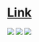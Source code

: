<h1> <a href='https://kaleidoscopic-mousse-66cc32.netlify.app/'>Link </a> </h1>

<img src="https://lh3.googleusercontent.com/aNf10zV-Fa0MfkQECb3wPEmaBp63dcjQ2i8Ejdrrp_POyXlMfL5iPUJilxe_2FrMwMbac2hSp45HlzI0J4nBJIDMyJ32UmlsRRmDqJA14smzRfyxKUIIxfNRc6H8SgQyuKIHSIYIsufdoUBaORmWVDbXxFSh209LfrhbyrvQw9kFGqw8LKCmCGWshScHt_B9e3kp1SHz63-asOPalNgCisJH_JLJG_L14N29hO2x5XVDxdH8F7jGLfEcnzqP8F7QKDxJyAGxaBacRupR-kaM40HzrvHcmXHU9eBumrq5ZC9P5Jbqk08lKoAgfU_QGhmBuMLwHKweKvP-Q49rFD3Qt28gDEbuvB4TRvIoIts1wY2qn4E_R1746PGJxePa0Seguie44mBPkSWxhp55bGerhCoI2SQrc4brEFd6SJQZNLeuBQ8Ly59xGzg16mkRtJYmWuev1YZTGCvuH_nr_NBncxZJYAXj8ssoDbRcDK4l31BGek4WRQdjj_mbEDghjQVICBbWzm5dlnrrPAgMyWV5GeFPwxJlekZGWC1FH1n9vFdyrIkYI1XYpu0DIsmHISuFhJ3FEzAm-rM2O5JQQ0QEkk42Kq71R4wbhDevXyYie091Z-Y_NUmCBeq_r-Sdng0qfHdtgolLF-QefeoiFlPlJjlXMaRPcvLWsDDt2PK_EpKYh6dPrlxTIm2utmczqwLeHQAkqtpj20zPVQjAXZkQpN5F8JPQkraEs9P22cLxCILO4AELgwqbKEEk-s_SD2FMbCCLoVTVph-VAX4hTci_UeiM451dAsdQs2AHoCJwy-8vwNL8-KhpYqQPyWjwshAoW00qaSajo-H6Y89uz4OL_KRZ2dhB4r4jXcSG9Aiyt0VmG6wul4dwWWi1sAUE-uAX2gCPaTCHB4TUjY9TUFysJ-udpE9vMPjWnHpnNCsrAnx280PX=w959-h425-no?authuser=0" />

<img src="https://lh3.googleusercontent.com/Yjqowfi22DTQfs2OZ8zevm4Esdzc5ubfW596RDi6xFANm8YHAwuWF-NsFvvH_LS3cO0bXuUAHduVG7WEJDo3mokKZIewAjOgfk3YwDZGmXXI2m0I7ePa6MvLbjiQB6mzGae0tRIPCT0IkZt5vUxoI7hmG313rvptvXdcoZY2F8rlx8FW0oSHjW1if42YcN4qwT3IUAN1Q-CwOv1Z_iRbeuvTzf_keo7l2j5ZqzTbtwLyI8X1FIytyx2fsFJ5K-huJH7Xst7o1mJawUw1WuyRB5WP0Tug8cxthZzF4YUihFqQDsp0QcddkKgOZhFACBMln5A4Ye3qir7ZGE4PrCzeu7vT_PMCtybg_HgE2xrAEGdmmeIaXH6FnS9rXAd850Bu3xRoD9Bs8PWUWOPNn3kUcMorVzDY1BwJZz594bAgBYRShBauBkowSqd3ewQ6A1iWppExkxTJMPaKS5bMP_eyGnofLrgzWWcQ_FhrYD8hIVVGbY3n8BOI_7jmFtCk97f7qIu1cDTCotP3LdWiPjgeCOmAVcey21PdvlmlHX46IKINuEdlLOf2ryxENZjDLKffi9PzmqGR-XfV7BBFD4cx1QRm6SR_f3FSNdqjM5u_f1nl8LrCG1B8rUeCUzRMmA4-WoULRyEy2ODQh6PiWeA2YpeKSAdr8j4YJK6JB990bV3LYA7RIFuLiyUS0Nmd4qEQjTr2pdQ1L9ESYEI5Vm5SajHEx0NP0lE-NUoCEmybNwZL8Ye9yMHxSIoSo3_gL82lG4zpye3M1pnX8iiW6TinVNm8bAmJiyC5g3Z9nzP_8ixsiWqoVBbv9BpIfEcywxZJB00pwvdMJBtlq2liBDJ01cnBqd6Ax7JNTRxxQY3S6vQZMmLwH8VUMGjAAl6MF9XwGqAlixuvsDshTuiEHcIc1QguuNphYRkcCef67RTo6oIn9KTK=w959-h465-no?authuser=0" />

<img src="https://lh3.googleusercontent.com/ZA7r6Zbvu9ttW-d3O99KrnKVBRkE6DSZ6x7c1DtnAUdqq8hJpYj8T3CCPTlJE_zNxUBQh5ufjwBzj5vbAUBkbbEkWHldzO2lQQ71qR_aJxTw9LSM45lBXB1l5W5y3fwT8oEzXXdzAubpZcwEQHo0lgdiPKCdYzVla0y8lmPOBpKlhUKLIqVCN_LzGfiW0anuQXW8ed4E9SSA035H_iNNv51BwjNGTPZw3ceuB0fVqzLXvYwLIeFkG0pTGzWHHpEzHXTjN0YMhJ2SwBI6M20gNB8mzh5lbO_ftOI50cg7u4GKUhpbJFio4HByzggcN5qM1jkPDrewlXxC_2l-j2GsYMsURyjsxJFLKpQFGNq_nofy0BeASty1Sn0Q4rw3Mxk60CLn3SSjUl4eE576kB3g-3afVo8fmjIoodnM7DsOsER4Rj13Wiq45f-kQHMEmdkpPVsSfTocA7HLhNs_Fns1JDPNMWQfZ_S1R6hmCyovtkm7-yz1PzAb2-x4GsdeAUVqBG01X--kNOkSOTRA11oPndA6nOiEBwk0QWpfd83MJiALY9opk9taLQQPBiN7uN6Il3v2h9MTAg-RPl30KFBW82ynW3x3DFbUyfqRVcNTS2QSiuzfWR3sjW8_eIg8wooQuagh9LA9-Nm9aVihW5x-XI7zAla7TsV7tKJkt54Z3Zy29deeqfAwvSlcbL6rxxbIMLKlg2LNO4vUddh7-NKniCBTpxa-M1E8ZIR4PVBemFaD1dE3in-ZIsB44gcXUSbiRuwAZkCvwxgCr-Do6q7YXfHhq6bxyhd-hwU0EfIXtktcskOJfnc1LniOwFVsPuTBsEqg7bVVrdKD8u7gcy0MVE0ReI4Oh_KKo-yaZvOoNKk5JMtNgRUrkzLxxaoVzhIQvMT6HkLoGQH4-SCXgiGOS7tCCH1fIIb_ueQLF1MqVWuElATB=w959-h447-no?authuser=0" />
